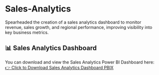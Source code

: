# Sales-Analytics
Spearheaded the creation of a sales analytics dashboard to monitor revenue, sales growth, and regional performance,  improving visibility into key business metrics. 
## 📊 Sales Analytics Dashboard

You can download and view the Sales Analytics Power BI Dashboard here:  
[👉 Click to Download Sales Analytics Dashboard PBIX](https://drive.google.com/file/d/1bGL76dnUVn17qDV4iP5ilXppk_QWG6GQ/view?usp=drive_link)
